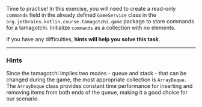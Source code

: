 Time to practise! 
In this exercise, you will need to create a read-only `commands` field in the already 
defined `GameService` class in the `org.jetbrains.kotlin.course.tamagotchi.game` package 
to store commands for a tamagotchi.
Initialize `commands` as a collection with no elements.

If you have any difficulties, **hints will help you solve this task**.

----

### Hints

<div class="hint" title="Push me to learn which type is most suitable for 'commands'">

Since the tamagotchi implies two modes - queue and stack - that can be changed during the game, 
the most appropriate collection is `ArrayDeque`. 
The `ArrayDeque` class provides constant time performance for inserting and 
removing items from both ends of the queue, making it a good choice for our scenario.
</div>
